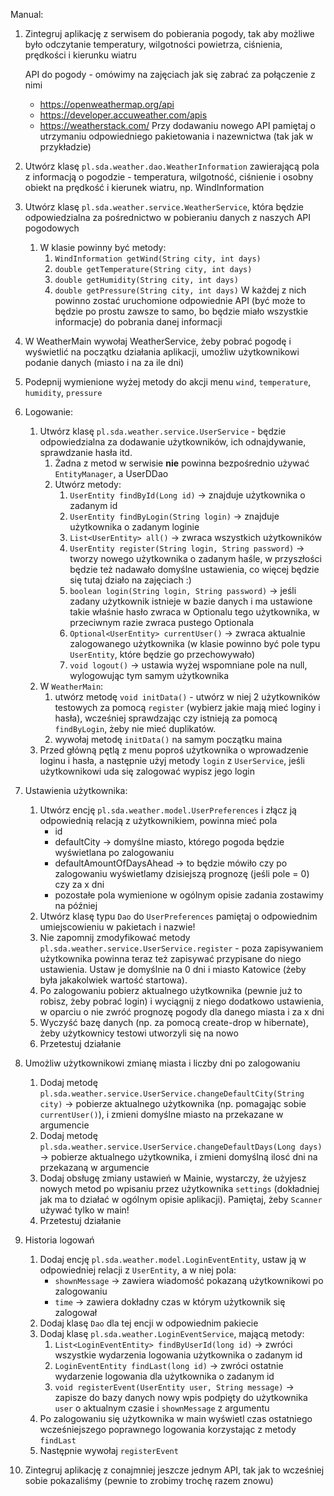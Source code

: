 Manual:
1. Zintegruj aplikację z serwisem do pobierania pogody, tak aby możliwe było odczytanie temperatury, wilgotności powietrza, ciśnienia, prędkości i kierunku wiatru

    API do pogody - omówimy na zajęciach jak się zabrać za połączenie z nimi
    * https://openweathermap.org/api
    * https://developer.accuweather.com/apis
    * https://weatherstack.com/
    Przy dodawaniu nowego API pamiętaj o utrzymaniu odpowiedniego pakietowania i nazewnictwa (tak jak w przykładzie)
2. Utwórz klasę `pl.sda.weather.dao.WeatherInformation` zawierającą pola z informacją o pogodzie - temperatura, wilgotność, ciśnienie i osobny obiekt na prędkość i kierunek wiatru, np. WindInformation
3. Utwórz klasę `pl.sda.weather.service.WeatherService`, która będzie odpowiedzialna za pośrednictwo w pobieraniu danych z naszych API pogodowych
    1. W klasie powinny być metody: 
       1. `WindInformation getWind(String city, int days)`
       2. `double getTemperature(String city, int days)`
       3. `double getHumidity(String city, int days)`
       4. `double getPressure(String city, int days)`
      W każdej z nich powinno zostać uruchomione odpowiednie API (być może to będzie po prostu zawsze to samo, bo będzie miało wszystkie informacje) do pobrania danej informacji
4. W  WeatherMain wywołaj WeatherService, żeby pobrać pogodę i wyświetlić na początku działania aplikacji, umożliw użytkownikowi podanie danych (miasto i na za ile dni)
5. Podepnij wymienione wyżej metody do akcji menu `wind`, `temperature`, `humidity`, `pressure`
6. Logowanie:
   1. Utwórz klasę `pl.sda.weather.service.UserService` - będzie odpowiedzialna za dodawanie użytkowników, ich odnajdywanie, sprawdzanie hasła itd.
       1. Żadna z metod w serwisie **nie** powinna bezpośrednio używać `EntityManager`, a UserDDao
       2. Utwórz metody:
           1. `UserEntity findById(Long id)` -> znajduje użytkownika o zadanym id
           2. `UserEntity findByLogin(String login)` -> znajduje użytkownika o zadanym loginie
           3. `List<UserEntity> all()` -> zwraca wszystkich użytkowników
           4. `UserEntity register(String login, String password)` -> tworzy nowego użytkownika o zadanym haśle, w przyszłości będzie też nadawało domyślne ustawienia, co więcej będzie się tutaj działo na zajęciach :)
           5. `boolean login(String login, String password)` -> jeśli zadany użytkownik istnieje w bazie danych i ma ustawione takie właśnie hasło zwraca w Optionalu tego użytkownika, w przeciwnym razie zwraca pustego Optionala
           6. `Optional<UserEntity> currentUser()` -> zwraca aktualnie zalogowanego użytkownika (w klasie powinno być pole typu `UserEntity`, które będzie go przechowywało)
           7. `void logout()` -> ustawia wyżej wspomniane pole na null, wylogowując tym samym użytkownika
   2. W `WeatherMain`:
      1. utwórz metodę `void initData()` - utwórz w niej 2 użytkowników testowych za pomocą `register` (wybierz jakie mają mieć loginy i hasła), wcześniej sprawdzając czy istnieją za pomocą `findByLogin`, żeby nie mieć duplikatów.
      2. wywołaj metodę `initData()` na samym początku maina
   3. Przed główną pętlą z menu poproś użytkownika o wprowadzenie loginu i hasła, a następnie użyj metody `login` z `UserService`, jeśli użytkownikowi uda się zalogować wypisz jego login
7. Ustawienia użytkownika:
   1. Utwórz encję `pl.sda.weather.model.UserPreferences` i złącz ją odpowiednią relacją z użytkownikiem, powinna mieć pola
       * id
       * defaultCity -> domyślne miasto, którego pogoda będzie wyświetlana po zalogowaniu
       * defaultAmountOfDaysAhead -> to będzie mówiło czy po zalogowaniu wyświetlamy dzisiejszą prognozę (jeśli pole = 0) czy za x dni
       * pozostałe pola wymienione w ogólnym opisie zadania zostawimy na później
   2. Utwórz klasę typu `Dao` do `UserPreferences` pamiętaj o odpowiednim umiejscowieniu w pakietach i nazwie!
   3. Nie zapomnij zmodyfikować metody `pl.sda.weather.service.UserService.register` - poza zapisywaniem użytkownika powinna teraz też zapisywać przypisane do niego ustawienia. Ustaw je domyślnie na 0 dni i miasto Katowice (żeby była jakakolwiek wartość startowa).   
   4. Po zalogowaniu pobierz aktualnego użytkownika (pewnie już to robisz, żeby pobrać login) i wyciągnij z niego dodatkowo ustawienia, w oparciu o nie zwróć prognozę pogody dla danego miasta i za x dni
   5. Wyczyść bazę danych (np. za pomocą create-drop w hibernate), żeby użytkownicy testowi utworzyli się na nowo
   6. Przetestuj działanie
8. Umożliw użytkownikowi zmianę miasta i liczby dni po zalogowaniu
   1. Dodaj metodę `pl.sda.weather.service.UserService.changeDefaultCity(String city)` -> pobierze aktualnego użytkownika (np. pomagając sobie `currentUser()`), i zmieni domyślne miasto na przekazane w argumencie
   2. Dodaj metodę `pl.sda.weather.service.UserService.changeDefaultDays(Long days)` -> pobierze aktualnego użytkownika, i zmieni domyślną ilosć dni na przekazaną w argumencie
   3. Dodaj obsługę zmiany ustawień w Mainie, wystarczy, że użyjesz nowych metod po wpisaniu przez użytkownika `settings` (dokładniej jak ma to działać w ogólnym opisie aplikacji). Pamiętaj, żeby `Scanner` używać tylko w main!
   4. Przetestuj działanie
9. Historia logowań
   1. Dodaj encję `pl.sda.weather.model.LoginEventEntity`, ustaw ją w odpowiedniej relacji z `UserEntity`, a w niej pola:
      * `shownMessage` -> zawiera wiadomość pokazaną użytkownikowi po zalogowaniu
      * `time` -> zawiera dokładny czas w którym użytkownik się zalogował
   2. Dodaj klasę `Dao` dla tej encji w odpowiednim pakiecie
   3. Dodaj klasę `pl.sda.weather.LoginEventService`, mającą metody:
      1. `List<LoginEventEntity> findByUserId(long id)` -> zwróci wszystkie wydarzenia logowania użytkownika o zadanym id
      2. `LoginEventEntity findLast(long id)` -> zwróci ostatnie wydarzenie logowania dla użytkownika o zadanym id
      3. `void registerEvent(UserEntity user, String message)` -> zapisze do bazy danych nowy wpis podpięty do użytkownika `user` o aktualnym czasie i `shownMessage` z argumentu
   4. Po zalogowaniu się użytkownika w main wyświetl czas ostatniego wcześniejszego poprawnego logowania korzystając z metody `findLast`
   5. Następnie wywołaj `registerEvent`
10. Zintegruj aplikację z conajmniej jeszcze jednym API, tak jak to wcześniej sobie pokazaliśmy (pewnie to zrobimy trochę razem znowu)